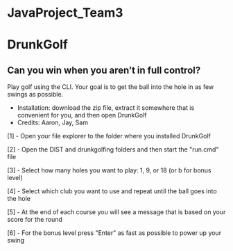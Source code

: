 # JavaProject_Team3

# DrunkGolf

## Can you win when you aren’t in full control?

Play golf using the CLI. Your goal is to get the ball into the hole in as few swings as possible.

- Installation: download the zip file, extract it somewhere that is convenient for you, and then open DrunkGolf
- Credits: Aaron, Jay, Sam

[1] - Open your file explorer to the folder where you installed DrunkGolf

[2] - Open the DIST and drunkgolfing folders and then start the "run.cmd" file

[3] - Select how many holes you want to play: 1, 9, or 18 (or b for bonus level)

[4] - Select which club you want to use and repeat until the ball goes into the hole

[5] - At the end of each course you will see a message that is based on your score for the round

[6] - For the bonus level press "Enter" as fast as possible to power up your swing

